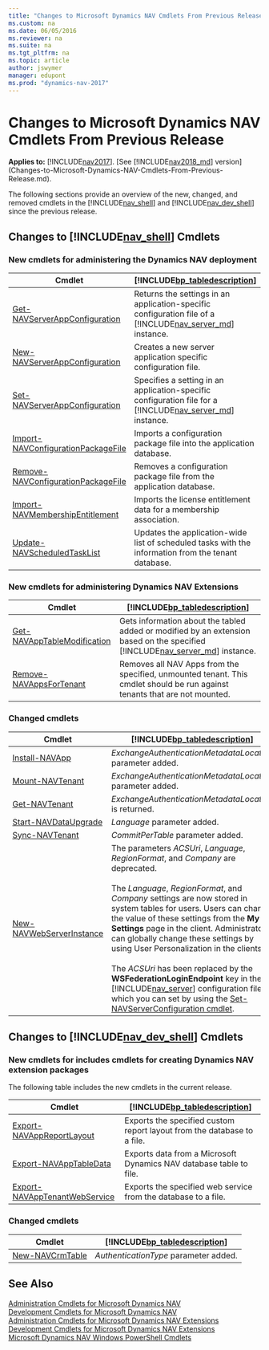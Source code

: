 ```yaml
---
title: "Changes to Microsoft Dynamics NAV Cmdlets From Previous Release"
ms.custom: na
ms.date: 06/05/2016
ms.reviewer: na
ms.suite: na
ms.tgt_pltfrm: na
ms.topic: article
author: jswymer
manager: edupont
ms.prod: "dynamics-nav-2017"
---
```

# Changes to Microsoft Dynamics NAV Cmdlets From Previous Release

**Applies to:** [!INCLUDE[nav2017](includes/nav2017.md)]. [See [!INCLUDE[nav2018_md](includes/nav2018_md.md)] version](Changes-to-Microsoft-Dynamics-NAV-Cmdlets-From-Previous-Release.md).

The following sections provide an overview of the new, changed, and removed cmdlets in the [!INCLUDE[nav_shell](includes/nav_shell_md.md)] and [!INCLUDE[nav_dev_shell](includes/nav_dev_shell_md.md)] since the previous release.  

## Changes to [!INCLUDE[nav_shell](includes/nav_shell_md.md)] Cmdlets  

### New cmdlets for administering the Dynamics NAV deployment  

|Cmdlet|[!INCLUDE[bp_tabledescription](includes/bp_tabledescription_md.md)]|
|------------|---------------------------------------|
|[Get-NAVServerAppConfiguration](https://docs.microsoft.com/en-us/powershell/module/microsoft.dynamics.nav.management/Get-NAVServerAppConfiguration?view=dynamicsnav-ps-2017)|Returns the settings in an application-specific configuration file of a [!INCLUDE[nav_server_md](includes/nav_server_md.md)] instance.|
|[New-NAVServerAppConfiguration](https://docs.microsoft.com/en-us/powershell/module/microsoft.dynamics.nav.management/New-NAVServerAppConfiguration?view=dynamicsnav-ps-2017)|Creates a new server application specific configuration file.|
|[Set-NAVServerAppConfiguration](https://docs.microsoft.com/en-us/powershell/module/microsoft.dynamics.nav.management/Set-NAVServerAppConfiguration?view=dynamicsnav-ps-2017)|Specifies a setting in an application-specific configuration file for a [!INCLUDE[nav_server_md](includes/nav_server_md.md)] instance.|
|[Import-NAVConfigurationPackageFile](https://docs.microsoft.com/en-us/powershell/module/microsoft.dynamics.nav.management/Import-NAVConfigurationPackageFile?view=dynamicsnav-ps-2017)|Imports a configuration package file into the application database.|
|[Remove-NAVConfigurationPackageFile](https://docs.microsoft.com/en-us/powershell/module/microsoft.dynamics.nav.management/Remove-NAVConfigurationPackageFile?view=dynamicsnav-ps-2017)| Removes a configuration package file from the application database.|
|[Import-NAVMembershipEntitlement](https://docs.microsoft.com/en-us/powershell/module/microsoft.dynamics.nav.management/Import-NAVMembershipEntitlement?view=dynamicsnav-ps-2017)|Imports the license entitlement data for a membership association.|
|[Update-NAVScheduledTaskList](https://docs.microsoft.com/en-us/powershell/module/microsoft.dynamics.nav.management/Update-NAVScheduledTaskList?view=dynamicsnav-ps-2017)|Updates the application-wide list of scheduled tasks with the information from the tenant database.|

<!-- A number of other new cmdlets are available in the [!INCLUDE[nav_shell](includes/nav_shell_md.md)] but are not yet listed here. For a full list, see [Administration Cmdlets for Microsoft Dynamics NAV Extensions](http://go.microsoft.com/fwlink/?LinkID=626874).  -->

### New cmdlets for administering Dynamics NAV Extensions

|Cmdlet|[!INCLUDE[bp_tabledescription](includes/bp_tabledescription_md.md)]|
|------------|---------------------------------------|  
|[Get-NAVAppTableModification](https://docs.microsoft.com/en-us/powershell/module/microsoft.dynamics.nav.apps.management/Get-NAVAppTableModification?view=dynamicsnav-ps-2017)|Gets information about the tabled added or modified by an extension based on the specified [!INCLUDE[nav_server_md](includes/nav_server_md.md)] instance.|
|[Remove-NAVAppsForTenant](https://docs.microsoft.com/en-us/powershell/module/microsoft.dynamics.nav.apps.management/Remove-NAVAppsForTenant?view=dynamicsnav-ps-2017)| Removes all NAV Apps from the specified, unmounted tenant. This cmdlet should be run against tenants that are not mounted.|

<!--|[Get-NAVTableSynchSetupForDataUpgrade](https://docs.microsoft.com/en-us/powershell/module/microsoft.dynamics.nav.apps.management/Get-NAVTableSynchSetupForDataUpgrade?view=dynamicsnav-ps-2017)|Gets information about the tables that will be modified, added, or removed during a tenant data upgrade on the specified  [!INCLUDE[nav_server_md](includes/nav_server_md.md)] instance.|-->

### Changed cmdlets  

|Cmdlet|[!INCLUDE[bp_tabledescription](includes/bp_tabledescription_md.md)]|
|------------|---------------------------------------|  
|[Install-NAVApp](https://docs.microsoft.com/en-us/powershell/module/microsoft.dynamics.nav.apps.management/Install-NAVApp?view=dynamicsnav-ps-2017)|*ExchangeAuthenticationMetadataLocation* parameter added.|
|[Mount-NAVTenant](https://docs.microsoft.com/en-us/powershell/module/microsoft.dynamics.nav.management/Mount-NAVTenant?view=dynamicsnav-ps-2017)|*ExchangeAuthenticationMetadataLocation* parameter added.|
|[Get-NAVTenant](https://docs.microsoft.com/en-us/powershell/module/microsoft.dynamics.nav.management/Mount-NAVTenant?view=dynamicsnav-ps-2017)|*ExchangeAuthenticationMetadataLocation* is returned.|
|[Start-NAVDataUpgrade](https://docs.microsoft.com/en-us/powershell/module/microsoft.dynamics.nav.management/Start-NAVDataUpgrade?view=dynamicsnav-ps-2017)|*Language* parameter added.|
|[Sync-NAVTenant](https://docs.microsoft.com/en-us/powershell/module/microsoft.dynamics.nav.management/Sync-NAVTenant?view=dynamicsnav-ps-2017)|*CommitPerTable* parameter added.|
|[New-NAVWebServerInstance](https://docs.microsoft.com/en-us/powershell/module/microsoft.dynamics.nav.management/New-NAVWebServerInstance?view=dynamicsnav-ps-2017)|The parameters *ACSUri*, *Language*, *RegionFormat*, and *Company* are deprecated. <BR /><BR />The *Language*, *RegionFormat*, and *Company* settings are now stored in system tables for users. Users can change the value of these settings from the **My Settings** page in the client. Administrators can globally change these settings by using User Personalization in the clients.<BR /><BR />The *ACSUri* has been replaced by the **WSFederationLoginEndpoint** key in the [!INCLUDE[nav_server](includes/nav_server_md.md)] configuration file, which you can set by using the [Set-NAVServerConfiguration cmdlet](https://docs.microsoft.com/en-us/powershell/module/microsoft.dynamics.nav.management/Set-NAVServerConfiguration.md).|

## Changes to [!INCLUDE[nav_dev_shell](includes/nav_dev_shell_md.md)] Cmdlets  

### New cmdlets for includes cmdlets for creating Dynamics NAV extension packages
 The following table includes the new cmdlets in the current release.  

|Cmdlet|[!INCLUDE[bp_tabledescription](includes/bp_tabledescription_md.md)]|  
|------------|---------------------------------------|  
|[Export-NAVAppReportLayout](https://docs.microsoft.com/en-us/powershell/module/microsoft.dynamics.nav.apps.tools/Export-NAVAppReportLayout?view=dynamicsnav-ps-2017)|Exports the specified custom report layout from the database to a file.|
|[Export-NAVAppTableData](https://docs.microsoft.com/en-us/powershell/module/microsoft.dynamics.nav.apps.tools/Export-NAVAppTableData.md) | Exports data from a Microsoft Dynamics NAV database table to file.|
|[Export-NAVAppTenantWebService](https://docs.microsoft.com/en-us/powershell/module/microsoft.dynamics.nav.apps.tools/Export-NAVAppTenantWebService?view=dynamicsnav-ps-2017)| Exports the specified web service from the database to a file.|

<!-- >  A number of other new cmdlets are available in the [!INCLUDE[nav_dev_shell](includes/nav_dev_shell_md.md)] but are not yet listed here. For a full list, see [Development Cmdlets for Microsoft Dynamics NAV Extensions](http://go.microsoft.com/fwlink/?LinkId=626875). -->

### Changed cmdlets  

|Cmdlet|[!INCLUDE[bp_tabledescription](includes/bp_tabledescription_md.md)]|
|------------|---------------------------------------|  
|[New-NAVCrmTable](https://docs.microsoft.com/en-us/powershell/module/microsoft.dynamics.nav.model.tools/New-NAVCrmTable?view=dynamicsnav-ps-2017)|*AuthenticationType* parameter added.|

## See Also  
[Administration Cmdlets for Microsoft Dynamics NAV](https://docs.microsoft.com/en-us/powershell/module/microsoft.dynamics.nav.management/Microsoft.Dynamics.Nav.Management.md)  
[Development Cmdlets for Microsoft Dynamics NAV](https://docs.microsoft.com/en-us/powershell/module/microsoft.dynamics.nav.model.tools/Microsoft.Dynamics.Nav.Model.Tools.md)  
[Administration Cmdlets for Microsoft Dynamics NAV Extensions](https://docs.microsoft.com/en-us/powershell/module/microsoft.dynamics.nav.apps.tools/Microsoft.Dynamics.Nav.Apps.Tools.md)  
[Development Cmdlets for Microsoft Dynamics NAV Extensions](https://docs.microsoft.com/en-us/powershell/module/microsoft.dynamics.nav.apps.tools/Microsoft.Dynamics.Nav.Apps.Tools.md)  
[Microsoft Dynamics NAV Windows PowerShell Cmdlets](Microsoft-Dynamics-NAV-Windows-PowerShell-Cmdlets.md)
